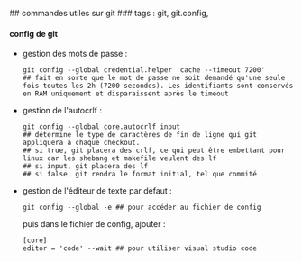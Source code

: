 ## commandes utiles sur git
### tags : git, git.config, 

#### config de git
- gestion des mots de passe : 
    ```
    git config --global credential.helper 'cache --timeout 7200' 
    ## fait en sorte que le mot de passe ne soit demandé qu'une seule fois toutes les 2h (7200 secondes). Les identifiants sont conservés en RAM uniquement et disparaissent après le timeout
    ```
- gestion de l'autocrlf : 
    ```
    git config --global core.autocrlf input
    ## détermine le type de caractères de fin de ligne qui git appliquera à chaque checkout.
    ## si true, git placera des crlf, ce qui peut être embettant pour linux car les shebang et makefile veulent des lf
    ## si input, git placera des lf
    ## si false, git rendra le format initial, tel que commité
    ```
- gestion de l'éditeur de texte par défaut : 
    ```
    git config --global -e ## pour accéder au fichier de config
    ```
    puis dans le fichier de config, ajouter : 
    ```
    [core]
    editor = 'code' --wait ## pour utiliser visual studio code
    ```
